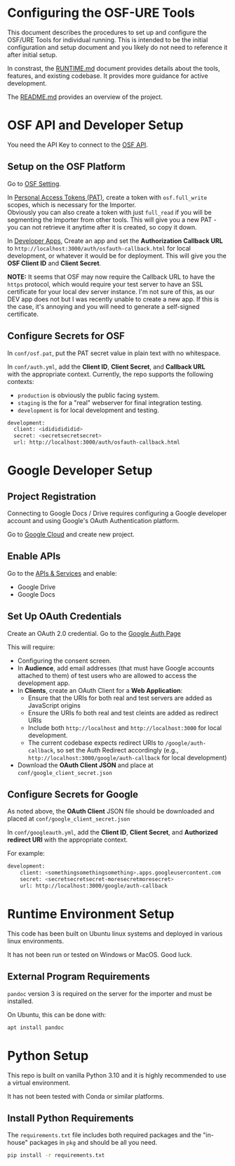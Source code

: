 # Configuring the OSF-URE Tools

This document describes the procedures to set up and configure the OSF/URE Tools
for individual running. This is intended to be the initial configuration and setup
document and you likely do not need to reference it after initial setup.

In constrast, the [RUNTIME.md](RUNTIME.md) document provides details about the 
tools, features, and existing codebase. It provides more guidance for active development.

The [README.md](README.md) provides an overview of the project.

# OSF API and Developer Setup

You need the API Key to connect to the [OSF API](https://developer.osf.io/).

## Setup on the OSF Platform

Go to [OSF Setting](https://osf.io/settings/).

In [Personal Access Tokens (PAT)](https://osf.io/settings/tokens), create a 
token with `osf.full_write` scopes, which is necessary for the Importer.  
Obviously you can also create a token with just `full_read` if you will be 
segmenting the Importer from other tools. This will give you a new PAT - you can
not retrieve it anytime after it is created, so copy it down.

In [Developer Apps](https://osf.io/settings/applications), Create an app and 
set the **Authorization Callback URL** to 
`http://localhost:3000/auth/osfauth-callback.html`
for local development, or whatever it would be for deployment. This will give 
you the **OSF Client ID** and **Client Secret**.

**NOTE:** It seems that OSF may now require the Callback URL to have the 
`https` protocol, which would require your test server to have an SSL 
certificate for your local dev server instance. I'm not sure of this, as our 
DEV app does not but I was recently unable to create a new app. If this is the
case, it's annoying and you will need to generate a self-signed certificate.

## Configure Secrets for OSF

In `conf/osf.pat`, put the PAT secret value in plain text with no whitespace.

In `conf/auth.yml`, add the **Client ID**, **Client Secret**, and **Callback URL**  
with the  appropriate context. Currently, the repo supports the following contexts:

- `production` is obviously the public facing system.
- `staging` is the for a "real" webserver for final integration testing.
- `development` is for local development and testing.

```sh
development:
  client: <idididididid>
  secret: <secretsecretsecret>
  url: http://localhost:3000/auth/osfauth-callback.html
```

# Google Developer Setup

## Project Registration

Connecting to Google Docs / Drive requires configuring a Google developer account
and using Google's OAuth Authentication platform.  

Go to [Google Cloud](https://console.cloud.google.com/) and create new project.

## Enable APIs

Go to the [APIs & Services](https://console.cloud.google.com/apis/dashboard)
and enable:

- Google Drive
- Google Docs

## Set Up OAuth Credentials

Create an OAuth 2.0 credential. Go to the 
[Google Auth Page](https://console.cloud.google.com/auth)

This will require:

- Configuring the consent screen.
- In **Audience**, add email addresses (that must have Google accounts attached to them) of test users who are allowed to access the development app.
- In **Clients**, create an OAuth Client for a **Web Application**:
    - Ensure that the URIs for both real and test servers are added as JavaScript origins
    - Ensure the URIs fo both real and test cleints are added as redirect URIs
    - Include both `http://localhost` and `http://localhost:3000` for local development. 
    - The current codebase expects redirect URIs to `/google/auth-callback`, so set the Auth Redirect accordingly (e.g., `http://localhost:3000/google/auth-callback` for local development)
- Download the **OAuth Client JSON** and place at `conf/google_client_secret.json`

## Configure Secrets for Google

As noted above, the **OAuth Client** JSON file should be downloaded and placed
at `conf/google_client_secret.json`

In `conf/googleauth.yml`, add the **Client ID**, **Client Secret**, 
and **Authorized redirect URI** with the  appropriate context. 

For example:

```sh
development:
    client: <somethingsomethingsomething>.apps.googleusercontent.com
    secret: <secretsecretsecret-moresecretmoresecret>
    url: http://localhost:3000/google/auth-callback
```

# Runtime Environment Setup

This code has been built on Ubuntu linux systems and deployed in various linux 
environments. 

It has not been run or tested on Windows or MacOS. Good luck.

## External Program Requirements

`pandoc` version 3 is required on the server for the importer and 
must be installed. 

On Ubuntu, this can be done with:

```sh
apt install pandoc
```

# Python Setup

This repo is built on vanilla Python 3.10 and it is highly recommended to use 
a virtual environment. 

It has not been tested with Conda or similar platforms. 

## Install Python Requirements

The `requirements.txt` file includes both required packages and the "in-house"
packages in `pkg` and should be all you need.

```sh
pip install -r requirements.txt
```

